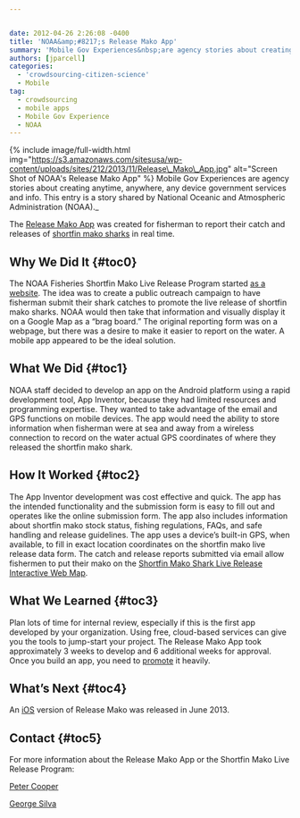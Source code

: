 ```yaml
---


date: 2012-04-26 2:26:08 -0400
title: 'NOAA&amp;#8217;s Release Mako App'
summary: 'Mobile Gov Experiences&nbsp;are agency stories about creating anytime, anywhere, any device government services and info. This entry is a story shared by National Oceanic and Atmospheric Administration (NOAA). The&nbsp;Release Mako App&nbsp;was created for fisherman to report their catch and releases of&nbsp;shortfin mako sharks&nbsp;in real time. Why'
authors: [jparcell]
categories:
  - 'crowdsourcing-citizen-science'
  - Mobile
tag:
  - crowdsourcing
  - mobile apps
  - Mobile Gov Experience
  - NOAA
---
```


{% include image/full-width.html img="https://s3.amazonaws.com/sitesusa/wp-content/uploads/sites/212/2013/11/Release\_Mako\_App.jpg" alt="Screen Shot of NOAA's Release Mako App" %}
Mobile Gov Experiences are agency stories about creating anytime, anywhere, any device government services and info. This entry is a story shared by National Oceanic and Atmospheric Administration (NOAA)._

The <a href="http://apps.usa.gov/release-mako.shtml" rel="nofollow">Release Mako App</a> was created for fisherman to report their catch and releases of <a href="http://www.nmfs.noaa.gov/sfa/hms/shortfinmako/index.htm" rel="nofollow">shortfin mako sharks</a> in real time.

## <a name="x-Why We Did It"></a>Why We Did It {#toc0}

The NOAA Fisheries Shortfin Mako Live Release Program started <a href="http://www.nmfs.noaa.gov/sfa/hms/shortfinmako/Map/index.htm" rel="nofollow">as a website</a>. The idea was to create a public outreach campaign to have fisherman submit their shark catches to promote the live release of shortfin mako sharks. NOAA would then take that information and visually display it on a Google Map as a &#8220;brag board.&#8221; The original reporting form was on a webpage, but there was a desire to make it easier to report on the water. A mobile app appeared to be the ideal solution.

## <a name="x-What We Did"></a>What We Did {#toc1}

NOAA staff decided to develop an app on the Android platform using a rapid development tool, App Inventor, because they had limited resources and programming expertise. They wanted to take advantage of the email and GPS functions on mobile devices. The app would need the ability to store information when fisherman were at sea and away from a wireless connection to record on the water actual GPS coordinates of where they released the shortfin mako shark.

## <a name="x-How It Worked"></a>How It Worked {#toc2}

The App Inventor development was cost effective and quick. The app has the intended functionality and the submission form is easy to fill out and operates like the online submission form. The app also includes information about shortfin mako stock status, fishing regulations, FAQs, and safe handling and release guidelines. The app uses a device’s  built-in GPS, when available, to fill in exact location coordinates on the shortfin mako live release data form. The catch and release reports submitted via email allow fishermen to put their mako on the <a href="http://www.nmfs.noaa.gov/sfa/hms/shortfinmako/Map/index.htm" rel="nofollow">Shortfin Mako Shark Live Release Interactive Web Map</a>.

## <a name="x-What We Learned"></a>What We Learned {#toc3}

Plan lots of time for internal review, especially if this is the first app developed by your organization. Using free, cloud-based services can give you the tools to jump-start your project. The Release Mako App took approximately 3 weeks to develop and 6 additional weeks for approval. Once you build an app, you need to [promote](http://mobilegovwiki.howto.gov/Promotion) it heavily.

## <a name="x-What's Next"></a>What&#8217;s Next {#toc4}

An [iOS](http://mobilegovwiki.howto.gov/iOS) version of Release Mako was released in June 2013.

## <a name="x-Contact"></a>Contact {#toc5}

For more information about the Release Mako App or the Shortfin Mako Live Release Program:
  
[Peter Cooper](mailto:peter.cooper@noaa.gov)
  
[George Silva](mailto:george.silva@noaa.gov)